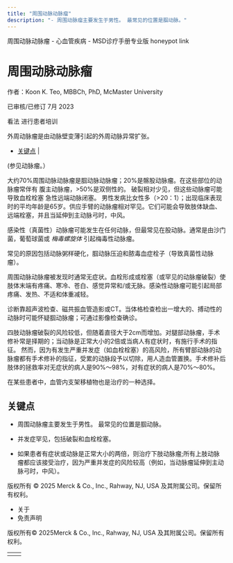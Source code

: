 ```yaml
---
title: "周围动脉动脉瘤"
description: "- 周围动脉瘤主要发生于男性。 最常见的位置是腘动脉。"
---
```


﻿周围动脉动脉瘤 \- 心血管疾病 \- MSD诊疗手册专业版 honeypot link

# 周围动脉动脉瘤

作者：Koon K. Teo, MBBCh, PhD, McMaster University

已审核/已修订 7月 2023

看法 进行患者培训

外周动脉瘤是由动脉壁变薄引起的外周动脉异常扩张。

- [关键点](#关键点_v44226339_zh) \|

(参见动脉瘤。）

大约70%周围动脉动脉瘤是腘动脉动脉瘤；20%是髂股动脉瘤。在这些部位的动脉瘤常伴有 腹主动脉瘤，>50%是双侧性的。 破裂相对少见，但这些动脉瘤可能导致血栓栓塞 急性远端动脉闭塞。 男性发病比女性多（>20：1）；出现临床表现时的平均年龄是65岁。供应手臂的动脉瘤相对罕见。它们可能会导致肢体缺血、远端栓塞，并且当延伸到主动脉弓时，中风。

感染性（真菌性）动脉瘤可能发生在任何动脉，但最常见在股动脉。通常是由沙门菌，葡萄球菌或 _梅毒螺旋体_ 引起梅毒性动脉瘤。

常见的原因包括动脉粥样硬化，腘动脉压迫和脓毒血症栓子（导致真菌性动脉瘤）。

周围动脉动脉瘤被发现时通常无症状。血栓形成或栓塞（或罕见的动脉瘤破裂）使肢体末端有疼痛、寒冷、苍白、感觉异常和/或无脉。感染性动脉瘤可能引起局部疼痛、发热、不适和体重减轻。

诊断靠超声波检查、磁共振血管造影或CT。当体格检查检出一增大的、搏动性的动脉时可能怀疑腘动脉瘤；可通过影像检查确诊。

四肢动脉瘤破裂的风险较低，但随着直径大于2cm而增加。对腿部动脉瘤，手术修补常是择期的；当动脉是正常大小的2倍或当病人有症状时，有施行手术的指征。 然而，因为有发生严重并发症（如血栓栓塞）的高风险，所有臂部动脉的动脉瘤都有手术修补的指征，受累的动脉段予以切除，用人造血管置换。手术修补后肢体的拯救率对无症状的病人是90%～98%，对有症状的病人是70%～80%。

在某些患者中，血管内支架移植物也是治疗的一种选择。

## 关键点

- 周围动脉瘤主要发生于男性。 最常见的位置是腘动脉。

- 并发症罕见，包括破裂和血栓栓塞。

- 如果患者有症状或动脉是正常大小的两倍，则治疗下肢动脉瘤;所有上肢动脉瘤都应该接受治疗，因为严重并发症的风险较高（例如，当动脉瘤延伸到主动脉弓时，中风）。




版权所有 © 2025
Merck & Co., Inc., Rahway, NJ, USA 及其附属公司。保留所有权利。

- 关于
- 免责声明

版权所有© 2025Merck & Co., Inc., Rahway, NJ, USA 及其附属公司。保留所有权利。

|     |     |
| --- | --- |
|  |  |